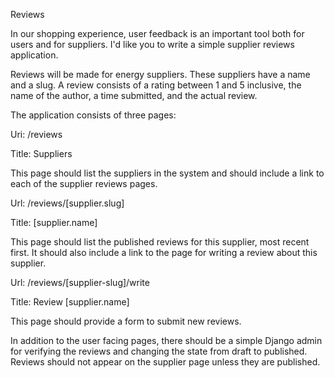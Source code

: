 Reviews

In our shopping experience, user feedback is an important tool both for users and for suppliers. I'd like you to write a simple supplier reviews application.

Reviews will be made for energy suppliers. These suppliers have a name and a slug. A review consists of a rating between 1 and 5 inclusive, the name of the author, a time submitted, and the actual review.

The application consists of three pages:

Uri: /reviews

Title: Suppliers

This page should list the suppliers in the system and should include a link to each of the supplier reviews pages.

Url: /reviews/[supplier.slug]

Title: [supplier.name]

This page should list the published reviews for this supplier, most recent first. It should also include a link to the page for writing a review about this supplier.

Url: /reviews/[supplier-slug]/write

Title: Review [supplier.name]

This page should provide a form to submit new reviews.

In addition to the user facing pages, there should be a simple Django admin for verifying the reviews and changing the state from draft to published. Reviews should not appear on the supplier page unless they are published.